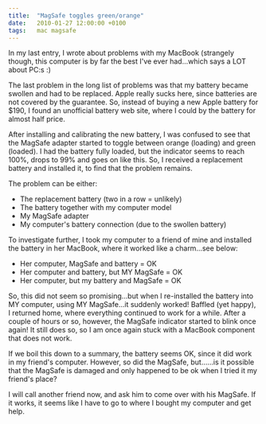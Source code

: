 ```yaml
---
title:	"MagSafe toggles green/orange"
date:	2010-01-27 12:00:00 +0100
tags: 	mac magsafe
---
```



In my last entry, I wrote about problems with my MacBook (strangely though, this
computer is by far the best I've ever had...which says a LOT about PC:s :)

The last problem in the long list of problems was that my battery became swollen
and had to be replaced. Apple really sucks here, since batteries are not covered
by the guarantee. So, instead of buying a new Apple battery for $190, I found an
unofficial battery web site, where I could by the battery for almost half price.

After installing and calibrating the new battery, I was confused to see that the
MagSafe adapter started to toggle between orange (loading) and green (loaded). I
had the battery fully loaded, but the indicator seems to reach 100%, drops to 99%
and goes on like this. So, I received a replacement battery and installed it, to
find that the problem remains.

The problem can be either:

- The replacement battery (two in a row = unlikely)
- The battery together with my computer model
- My MagSafe adapter
- My computer's battery connection (due to the swollen battery)

To investigate further, I took my computer to a friend of mine and installed the
battery in her MacBook, where it worked like a charm...see below:

- Her computer, MagSafe and battery = OK
- Her computer and battery, but MY MagSafe = OK
- Her computer, but my battery and MagSafe = OK

So, this did not seem so promising...but when I re-installed the battery into MY
computer, using MY MagSafe...it suddenly worked! Baffled (yet happy), I returned
home, where everything continued to work for a while. After a couple of hours or
so, however, the MagSafe indicator started to blink once again! It still does so,
so I am once again stuck with a MacBook component that does not work.

If we boil this down to a summary, the battery seems OK, since it did work in my
friend's computer. However, so did the MagSafe, but......is it possible that the
MagSafe is damaged and only happened to be ok when I tried it my friend's place?

I will call another friend now, and ask him to come over with his MagSafe. If it
works, it seems like I have to go to where I bought my computer and get help.